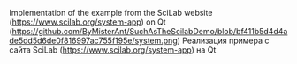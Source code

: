Implementation of the example from the SciLab website (https://www.scilab.org/system-app) on Qt
(https://github.com/ByMisterAnt/SuchAsTheScilabDemo/blob/bf411b5d4d4ade5dd5d6de0f816997ac755f195e/system.png)
Реализация примера с сайта SciLab (https://www.scilab.org/system-app) на Qt
